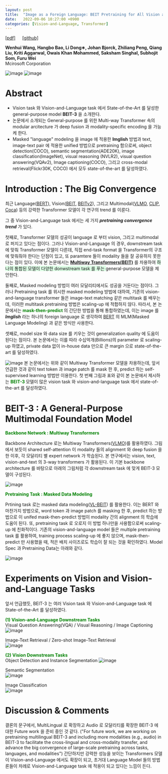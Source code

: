 ```yaml
---
layout: post
title:  "Image as a Foreign Language: BEIT Pretraining for All Vision and Vision-Language Tasks"
date:   2022-09-06 10:27:00 +0900
categories: [Vision-and-Language, Transformer]
---
```

[[pdf]](https://arxiv.org/pdf/2208.10442.pdf)  &emsp;
[[github]](https://github.com/microsoft/unilm/tree/master/beit) <br>

**Wenhui Wang, Hangbo Bao, Li Dong∗, Johan Bjorck, Zhiliang Peng, Qiang Liu, Kriti Aggarwal, Owais Khan Mohammed, Saksham Singhal, Subhojit Som, Furu Wei**
<br>Mcirosoft Corporation

![image](https://user-images.githubusercontent.com/42200027/188531427-783fbf18-35b0-41f7-b9c1-2fc00162347e.png)
![image](https://user-images.githubusercontent.com/42200027/188532460-761fded0-75fe-464c-9d29-45d17ced21de.png)

# Abstract 

- Vision task 와 Vision-and-Language task 에서 State-of-the-Art 를 달성한 general-purpose model **BEIT-3** 을 소개한다.
- 논문에서 소개되는 General-purpose 를 위한 Multi-way Transformer 속의 modular arcitecture 가 deep fusion 과 modality-specific encoding 을 가능케 한다.
- Masked "language" modeling 을 image 에 적용한 **Imglish** 방법과 text, image-text pair 에 적용한 unified 방법으로 pretraining 함으로써, object detection(COCO), semantic segmentation(ADE20K), image classification(ImageNet), visual reasoning (NVLR2), visual question answering(VQAv2), Image captioning(COCO), 그리고 cross-modal retrieval(Flickr30K, COCO) 에서 모두 state-of-the-art 를 달성하였다.

# Introduction : The Big Convergence

최근 Language([BERT](https://arxiv.org/pdf/1810.04805.pdf)), Vision([BEIT](https://arxiv.org/pdf/2106.08254.pdf), [BEITv2](https://arxiv.org/pdf/2208.06366.pdf)), 그리고 Multimodal([VLMO](https://arxiv.org/pdf/2111.02358.pdf), [CLIP](https://arxiv.org/pdf/2103.00020.pdf), [Coca](https://arxiv.org/pdf/2205.01917.pdf)) 등의 강력한 Transformer 모델이 각 연구의 trend 를 이룬다.

그 중 Vision-and-Language task 에서는 세 가지 ***pretraining convergence trend*** 가 있다.

첫째로, Transformer 모델의 성공이 language 로 부터 vision, 그리고 multimodal 로 퍼지고 있다는 점이다. 그러나 Vision-and-Language 의 경우, downstream task 에 맞춰 Transformer 모델이 다른데, 직접 end-task format 을 Transformer의 구조에 맞춰줘야 한다는 단점이 있고, 또 paramtere 들이 modality 들을 잘 공유하지 못한다는 점이 있다. 이에 본 논문에서는 **[Multiway Transformers(BEIT)](https://arxiv.org/pdf/2106.08254.pdf)** 를 차용하여 
<span style='background-color: #dcffe4'> 하나의 통합된 모델이 다양한 donwstream task 를 푸는 </span> general-purpose 모델을 제안한다.

둘째로, Masked modeling 방법이 여러 모달리티에서도 성공을 거둔다는 점이다. 그러나 Pretraining task 를 위시한 masked modeling 방법에 대하여, 기존의 vision-and-language transformer 들은 image-text matching 같은 multitask 를 배우는데, 이러한 multitask pretraining 방법은 scaling-up 에 적합하지 않다. 따라서, 본 논문에서는 
<span style='color:green;font-weight:bold'> mask-then-predict </span> 의 간단한 방법을 통해 통합하였는데, 이는 image 를 ***Imglish*** 라는 하나의 foreign language 로 생각하여 [BERT](https://arxiv.org/pdf/1810.04805.pdf) 의 MLM(Masked Language Modeling) 과 같은 방식만 사용한다.

셋째로, model size 와 data size 를 키우는 것이 generalization quality 에 도움이 된다는 점이다. 본 논문에서는 이를 따라 수십억개(Billions)의 parameter 로 scaling-up 하였고, private data 없이 in-house data 만으로 큰 margin 으로 state-of-the-art 를 달성하였다.

![image](https://user-images.githubusercontent.com/42200027/188538934-5e22cb2f-d45f-41bd-9b8e-661ffa8b83f5.png)
본 논문에서는 위와 같이 Multiway Transformer 모델을 차용하는데, 앞서 언급한 것과 같이 text token 과 image patch 를 mask 한 후, predict 하는 self-supervised learning 방법만 이용한다. 첫 번째 그림과 표와 같이 본 논문에서 제시하는 <span style='color:green;font-weight:bold'> BEIT-3 </span> 모델이 많은 vision task 와 vision-and-language task 에서 state-of-the-art 를 달성하였다. 

# BEIT-3 : A General-Purpose Multimodal Foundation Model

<span style='color:green;font-weight:bold'> Backbone Network : Multiway Transformers </span> 


Backbone Architecture 로는 Multiway Transformers([VLMO](https://arxiv.org/pdf/2111.02358.pdf))를 활용하였다. 그림에서 보듯이 shared self-attention 이 modality 들의 alignment 와 deep fusion 을 한 이후, 각 모달리티 별 expert network 가 학습된다. 본 연구에서는 vision, text, vision-and-text 의 3-way transformers 가 활용된다. 이 기본 backbone architecture 를 바탕으로 아래의 그림처럼 각 downstream task 에 맞게 BEIT-3 모델이 구성된다.

![image](https://user-images.githubusercontent.com/42200027/189814164-41c2e0fd-2232-48bb-952d-b3a62ff1a101.png)

<span style='color:green;font-weight:bold'> Pretraining Task : Masked Data Modeling </span> 

Prtining task 로는 masked data modeling([VL-BEIT](https://arxiv.org/pdf/2206.01127.pdf)) 를 활용한다. 이는 BERT 와 마찬가지 방법으로, word token 과 image patch 를 masking 한 후, predict 하는 방법으로 이 unifed mask-then-predict 방법이 modality 간의 alignment 의 학습에 도움이 된다. 
또, pretraining task 로 오로지 이 방법 하나만을 사용함으로써 scaling-up 에 친화적이다. 기존의 vision-and-language model 들은 multiple pretraining task 를 활용하여, training process scaling-up 에 좋지 않으며, mask-then-predict 만 사용했을 때, 적은 배치 사이즈로도 학습이 잘 되는 것을 확인하였다.
Model Spec 과 Pretraining Data는 아래와 같다. 

![image](https://user-images.githubusercontent.com/42200027/189816317-8cfbec27-b9da-4b89-a45b-934101d6f978.png)

# Experiments on Vision and Vision-and-Language Tasks

앞서 언급했듯, BEIT-3 는 여러 Vision task 와 Vision-and-Language task 에 State-of-the-Art 를 달성하였다.

<span style='color:green;font-weight:bold'> (1) Vision-and-Language Downstream Tasks </span> <br>
Visual Question Answering(VQA) / Visual Reasoning / Image Captioning <br>
![image](https://user-images.githubusercontent.com/42200027/189816702-cca5320d-c1cb-419e-bc24-3bf63973515c.png)

Image-Text Retrieval / Zero-shot Image-Text Retrieval <br>
![image](https://user-images.githubusercontent.com/42200027/189817305-0a78a22d-d22c-45b0-914b-9ab3ae81fb4c.png)

<span style='color:green;font-weight:bold'> (2) Vision Downstream Tasks </span> <br>
Object Detection and Instance Segmentation
![image](https://user-images.githubusercontent.com/42200027/189817577-3840f151-7ca8-471d-9c77-cc1b38889386.png)

Semantic Segmentation<br>
![image](https://user-images.githubusercontent.com/42200027/189817609-ee6ca56b-5807-41fb-8d23-5020e4c2b68f.png)

Image Classification<br>
![image](https://user-images.githubusercontent.com/42200027/189817675-6430543a-ddfb-41e6-8767-b5125f17f8e5.png)

# Discussion & Comments
결론의 문구에서, MultiLingual 로 확장하고 Audio 로 모달리티를 확장한 BEIT-3 에 대한 Future work 을 준비 중인 것 같다. ("For future work, we are working on pretraining multilingual BEIT-3 and including more modalities (e.g., audio) in BEIT-3 to facilitate the cross-lingual and cross-modality transfer, and advance the big convergence of large-scale pretraining across tasks, languages, and modalities") 
간단하지만 강력한 성능을 보이는 Transformers 모델이 Vision-and-Language 에서도 확장이 되고, 초거대 Language Model 들의 방법론들이 차례로 Vision-and-Language task 에 적용이 되고 있다는 느낌이 든다. 
